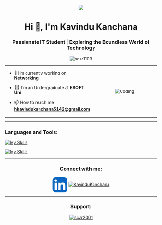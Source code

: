 
<p align="center"><picture align="center"><img align="center" src = "https://github.com/7oSkaaa/7oSkaaa/blob/main/Images/about_me.gif?raw=true" width = 50px></picture></p>
<h1 align="center">Hi 👋, I'm Kavindu Kanchana</h1>
<h3 align="center">Passionate IT Student | Exploring the Boundless World of Technology</h3>
<p align="center"> <img src="https://komarev.com/ghpvc/?username=kavindu5142&label=Profile%20views&color=0e75b6&style=flat" alt="scar1109" /> </p>

<table align="center">
<tr border="none">
<td width="50%" align="left">
  
- 🌱 I’m currently working on **Networking**

- 🧑‍🎓 I’m an Undergraduate at **ESOFT Uni**

- 📫 How to reach me **hkavindukanchana5142@gmail.com**

</td>
<td width="50%" align="center">

  <img align="center" alt="Coding" width="450" src="https://repository-images.githubusercontent.com/588181932/e36ec678-7984-4cdd-8e4c-a3932772ff8e">

  
  </td>
</tr>
</table>


---

<h3 align="left">Languages and Tools:</h3>

[![My Skills](https://skillicons.dev/icons?i=html,cs,py)](https://skillicons.dev)

[![My Skills](https://skillicons.dev/icons?i=aws,azure,linux,vscode,visualstudio,ps)](https://skillicons.dev)

---

<h3 align="center">Connect with me:</h3>
<p align="center">
<a href="https://www.linkedin.com/in/kavindu-kanchana-629950305/" target="blank"><img align="center" src="https://github.com/tandpfun/skill-icons/blob/main/icons/LinkedIn.svg" alt="KavinduKanchana" height="50" width="50" /></a>
<a href="https://web.facebook.com/?_rdc=1&_rdr"><img align="center" src="https://raw.githubusercontent.com/rahuldkjain/github-profile-readme-generator/master/src/images/icons/Social/facebook.svg" alt="KavinduKanchana" height="50" width="50" /></a>

---

<h3 align="center">Support:</h3>
<p align="center"><a href="https://www.buymeacoffee.com/Kavindu Kanchana"> <img align="center" src="https://cdn.buymeacoffee.com/buttons/v2/default-yellow.png" height="50" width="210" alt="scar2001" /></a></p>
